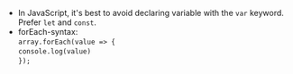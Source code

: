 - In JavaScript, it's best to avoid declaring variable with the `var` keyword. Prefer `let` and `const`.
- forEach-syntax: <br>
  `array.forEach(value => {`<br>
    `console.log(value)`<br>
  `});`
